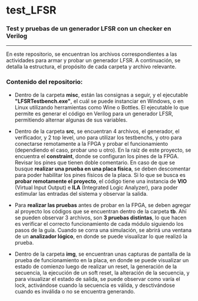# test_LFSR
### Test y pruebas de un generador LFSR con un checker en Verilog

---

En este repositorio, se encuentran los archivos correspondientes a las actividades para armar y probar un generador LFSR. A continuación, se detalla la estructura, el propósito de cada carpeta y archivo relevante.

### Contenido del repositorio:

 - Dentro de la carpeta **misc**, están las consignas a seguir, y el ejecutable **"LFSRTestbench.exe"**, el cuál se puede instanciar en Windows, o en Linux utilizando herramientas como Wine o Bottles. El ejecutable lo que permite es generar el código en Verilog para un generador LFSR, permitiendo alternar algunas de sus variables.

 - Dentro de la carpeta **src**, se encuentran 4 archivos, el generador, el verificador, y 2 top level, uno para utilizar los testbenchs, y otro para conectarse remotamente a la FPGA y probar el funcionamiento (dependiendo el caso, probar uno u otro). En la raíz de este proyecto, se encuentra el **constraint**, donde se configuran los pines de la FPGA. Revisar los pines que tienen doble comentario. En caso de que se busque **realizar una prueba en una placa física**, se deben descomentar para poder habilitar los pines físicos de la placa. Si lo que se busca es **probar remotamente el proyecto**, el código tiene una instancia de **VIO** (Virtual Input Output) e **ILA** (Integrated Logic Analyzer), para poder estimular las entradas del sistema y observar la salida.

- Para **realizar las pruebas** antes de probar en la FPGA, se deben agregar al proyecto los códigos que se encuentran dentro de la carpeta **tb**. Ahí se pueden observar 3 archivos, son **3 pruebas distintas**, lo que hacen es verificar el correcto funcionamiento de cada módulo siguiendo los pasos de la guía. Cuando se corra una simulación, se abrirá una ventana de un **analizador lógico**, en donde se puede visualizar lo que realizó la prueba.

- Dentro de la carpeta **img**, se encuentran unas capturas de pantalla de la prueba de funcionamiento en la placa, en donde se puede visualizar un estado de comienzo luego de realizar un reset, la generación de la secuencia, la ejecución de un soft reset, la alteración de la secuencia, y para visualizar el estado de salida, se puede observar como varía el lock, activándose cuando la secuencia es válida, y desctivándose cuando es inválida o no se encuentra generando.